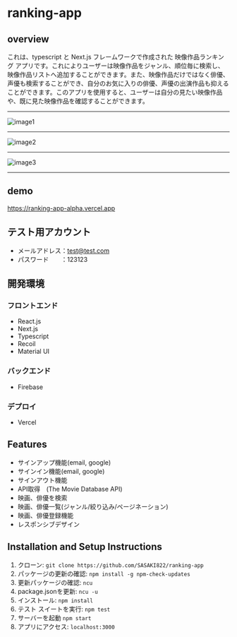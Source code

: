 # ranking-app
## overview
これは、typescript と Next.js フレームワークで作成された 映像作品ランキング アプリです。これによりユーザーは映像作品をジャンル、順位毎に検索し、映像作品リストへ追加することができます。また、映像作品だけではなく俳優、声優も検索することができ、自分のお気に入りの俳優、声優の出演作品も抑えることができます。このアプリを使用すると、ユーザーは自分の見たい映像作品や、既に見た映像作品を確認することができます。
***
![image1](https://user-images.githubusercontent.com/104541982/222117961-c7e54ad7-7ebf-4fb2-95b0-097c6a7a7799.png)  
***
![image2](https://user-images.githubusercontent.com/104541982/222118496-e69fb11d-037a-4682-b781-6adf129b8e37.png)  
***
![image3](https://user-images.githubusercontent.com/104541982/222118507-61d4a1cf-3832-4fdf-af7c-104476bd9335.png)   
***
## demo
https://ranking-app-alpha.vercel.app

## テスト用アカウント
- メールアドレス：test@test.com　　
- パスワード　　：123123  
## 開発環境  
### フロントエンド
- React.js
- Next.js
- Typescript
- Recoil
- Material UI
### バックエンド
- Firebase
### デプロイ
- Vercel
## Features
- サインアップ機能(email, google)
- サインイン機能(email, google)
- サインアウト機能
- API取得　(The Movie Database API)
- 映画、俳優を検索
- 映画、俳優一覧(ジャンル/絞り込み/ページネーション)
- 映画、俳優登録機能  
- レスポンシブデザイン

## Installation and Setup Instructions
1. クローン: `git clone https://github.com/SASAKI822/ranking-app`  
1. パッケージの更新の確認: `npm install -g npm-check-updates`  
1. 更新パッケージの確認: `ncu`  
1. package.jsonを更新: `ncu -u`  
1. インストール: `npm install`  
1. テスト スイートを実行: `npm test`  
1. サーバーを起動 `npm start`  
1. アプリにアクセス: `localhost:3000`  
